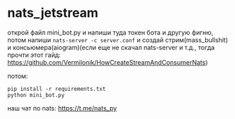# nats_jetstream

открой файл mini_bot.py и напиши туда токен бота и другую фигню, потом напиши `nats-server -c server.conf` и создай стрим(mass_bullshit) и консьюмера(aiogram)(если еще не скачал nats-server и т.д., тогда прочти этот гайд: https://github.com/Vermilonik/HowCreateStreamAndConsumerNats)

потом:
```
pip install -r requirements.txt
python mini_bot.py
```

наш чат по nats: https://t.me/nats_py

